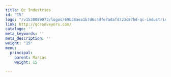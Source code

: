 ```yaml
---
title: Qc Industries
id: "15"
logo: "/v1530089073/logos/69b38aea1b7d6c4dfe7adafd723c87bd-qc-industries.jpg"
link: http://qcconveyors.com/
catalogo: ''
meta_keywords: ''
meta_description: ''
weight: "15"
menu:
  principal:
    parent: Marcas
    weight: 15

---
```

